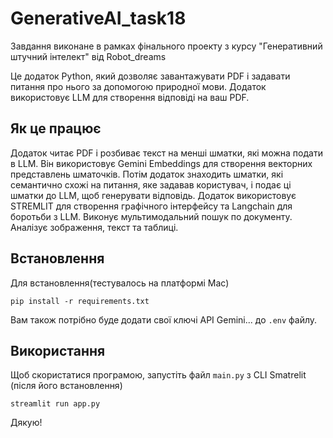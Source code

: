 # GenerativeAI_task18
Завдання виконане в рамках фінального проекту з курсу "Генеративний штучний інтелект" від Robot_dreams

Це додаток Python, який дозволяє завантажувати PDF і задавати питання про нього за допомогою природної мови. Додаток використовує LLM для створення відповіді на ваш PDF.

## Як це працює

Додаток читає PDF і розбиває текст на менші шматки, які можна подати в LLM. Він використовує Gemini Embeddings для створення векторних представлень шматочків. Потім додаток знаходить шматки, які семантично схожі на питання, яке задавав користувач, і подає ці шматки до LLM, щоб генерувати відповідь. Додаток використовує STREMLIT для створення графічного інтерфейсу та Langchain для боротьби з LLM. Виконує мультимодальний пошук по документу. Аналізує зображення, текст та таблиці.

## Встановлення

Для встановлення(тестувалось на платформі Mac)

```
pip install -r requirements.txt
```

Вам також потрібно буде додати свої ключі API Gemini... до `.env` файлу.

## Використання

Щоб скористатися програмою, запустіть файл `main.py` з CLI Smatrelit (після його встановлення)

```
streamlit run app.py
```
Дякую!
